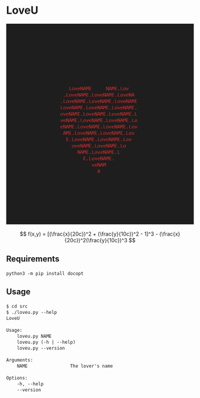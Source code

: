# LoveU

![beating heart](https://github.com/fO-000/LoveU/blob/master/res/demo.gif)

$$
f(x,y) = [(\frac{x}{20c})^2 + (\frac{y}{10c})^2 - 1]^3 - (\frac{x}{20c})^2(\frac{y}{10c})^3
$$

## Requirements

```Shell
python3 -m pip install docopt
```

## Usage

```Plaintext
$ cd src
$ ./loveu.py --help
LoveU

Usage:
    loveu.py NAME
    loveu.py (-h | --help)
    loveu.py --version

Arguments:
    NAME                The lover's name

Options:
    -h, --help
    --version
```
